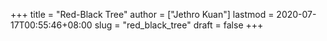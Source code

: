 +++
title = "Red-Black Tree"
author = ["Jethro Kuan"]
lastmod = 2020-07-17T00:55:46+08:00
slug = "red_black_tree"
draft = false
+++
